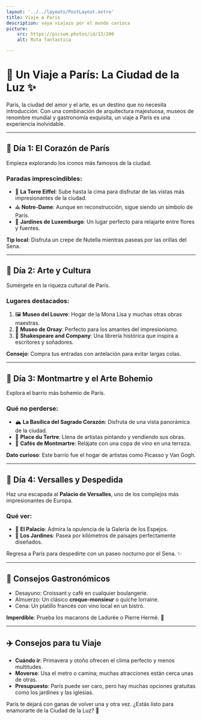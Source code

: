 ```yaml
---
layout: '../../layouts/PostLayout.astro'
title: Viaje a Paris
description: vaya viajazo por el mundo carioca
picture: 
    src: https://picsum.photos/id/13/200
    alt: Ruta fantastica

---
```


# 🗼 Un Viaje a París: La Ciudad de la Luz ✨

París, la ciudad del amor y el arte, es un destino que no necesita introducción. Con una combinación de arquitectura majestuosa, museos de renombre mundial y gastronomía exquisita, un viaje a París es una experiencia inolvidable.

---

## 📍 **Día 1: El Corazón de París**

Empieza explorando los iconos más famosos de la ciudad.

### Paradas imprescindibles:
- 🗼 **La Torre Eiffel**: Sube hasta la cima para disfrutar de las vistas más impresionantes de la ciudad.
- ⛪ **Notre-Dame**: Aunque en reconstrucción, sigue siendo un símbolo de París.
- 🌳 **Jardines de Luxemburgo**: Un lugar perfecto para relajarte entre flores y fuentes.

**Tip local**: Disfruta un crepe de Nutella mientras paseas por las orillas del Sena.

---

## 📍 **Día 2: Arte y Cultura**

Sumérgete en la riqueza cultural de París.

### Lugares destacados:
1. 🖼️ **Museo del Louvre**: Hogar de la Mona Lisa y muchas otras obras maestras.
2. 🎨 **Museo de Orsay**: Perfecto para los amantes del impresionismo.
3. 📖 **Shakespeare and Company**: Una librería histórica que inspira a escritores y soñadores.

**Consejo**: Compra tus entradas con antelación para evitar largas colas.

---

## 📍 **Día 3: Montmartre y el Arte Bohemio**

Explora el barrio más bohemio de París.

### Qué no perderse:
- 🏔️ **La Basílica del Sagrado Corazón**: Disfruta de una vista panorámica de la ciudad.
- 🎨 **Place du Tertre**: Llena de artistas pintando y vendiendo sus obras.
- 🍷 **Cafés de Montmartre**: Relájate con una copa de vino en una terraza.

**Dato curioso**: Este barrio fue el hogar de artistas como Picasso y Van Gogh.

---

## 📍 **Día 4: Versalles y Despedida**

Haz una escapada al **Palacio de Versalles**, uno de los complejos más impresionantes de Europa.

### Qué ver:
- 🏰 **El Palacio**: Admira la opulencia de la Galería de los Espejos.
- 🌳 **Los Jardines**: Pasea por kilómetros de paisajes perfectamente diseñados.

Regresa a París para despedirte con un paseo nocturno por el Sena. ✨

---

## 🍷 **Consejos Gastronómicos**

- Desayuno: Croissant y café en cualquier boulangerie.
- Almuerzo: Un clásico **croque-monsieur** o quiche lorraine.
- Cena: Un platillo francés con vino local en un bistró.

**Imperdible**: Prueba los macarons de Ladurée o Pierre Hermé. 🍬

---

## ✈️ **Consejos para tu Viaje**

- **Cuándo ir**: Primavera y otoño ofrecen el clima perfecto y menos multitudes.
- **Moverse**: Usa el metro o camina; muchas atracciones están cerca unas de otras.
- **Presupuesto**: París puede ser caro, pero hay muchas opciones gratuitas como los jardines y las iglesias.

París te dejará con ganas de volver una y otra vez. ¿Estás listo para enamorarte de la Ciudad de la Luz? 💖
